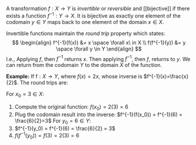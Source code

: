 A transformation $f: X \to Y$ is *invertible* or *reversible* and [[bijective]] if there exists a function $f^{-1}:Y\to X$. It is bijective as exactly one element of the codomain $y\in Y$ maps back to one element of the domain $x\in X$.

Invertible functions maintain the *round trip* property which states:
$$
\begin{align}
f^{-1}(f(x)) &= x \space \forall x\ in X \\
f(f^{-1}(y)) &= y \space \forall y \in Y
\end{align}
$$I.e., Applying $f$, then $f^{-1}$ returns $x$. Then applying $f^{-1}$, then $f$, returns to $y$. We can return from the codomain $Y$ to the domain $X$ of the function.

**Example:**
If $\text{f}:X\to Y$, where $f(x) = 2x$, whose inverse is $f^{-1}(x)=\frac{x}{2}$. The round trips are:

For $x_0=3 \in X$:
1. Compute the original function: $f(x_0) = 2(3) = 6$
2. Plug the codomain result into the inverse: $f^{-1}(f(x_0)) = f^{-1}(6) = \frac{6}{2}=3$
For $y_0=6 \in Y$:
1. $f^{-1}(y_0) = f^{-1}(6) = \frac{6}{2} = 3$
2. $f(f^{-1}(y_0)) = f(3) = 2(3) = 6$
